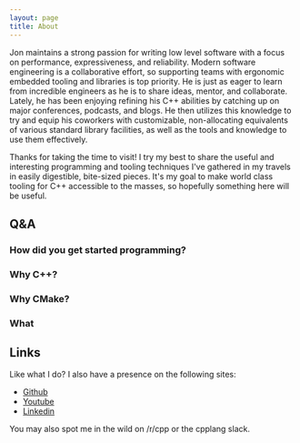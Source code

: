 ```yaml
---
layout: page
title: About
---
```


<p class="message">
  Jon maintains a strong passion for writing low level software with a focus on performance, expressiveness, and reliability. Modern software engineering is a collaborative effort, so supporting teams with ergonomic embedded tooling and libraries is top priority. He is just as eager to learn from incredible engineers as he is to share ideas, mentor, and collaborate.
  Lately, he has been enjoying refining his C++ abilities by catching up on major conferences, podcasts, and blogs. He then utilizes this knowledge to try and equip his coworkers with customizable, non-allocating equivalents of various standard library facilities, as well as the tools and knowledge to use them effectively.
</p>

Thanks for taking the time to visit! I try my best to share the useful and interesting programming and tooling techniques I've gathered in my travels in easily digestible, bite-sized pieces. It's my goal to make world class tooling for C++ accessible to the masses, so hopefully something here will be useful.

## Q&A

### How did you get started programming?

### Why C++?

### Why CMake?

### What

## Links
Like what I do? I also have a presence on the following sites:

* [Github](https://github.com/JonTheBurger)
* [Youtube](https://www.youtube.com/c/JonTheBurger)
* [Linkedin](https://www.linkedin.com/in/jonathanpovirk/)

You may also spot me in the wild on /r/cpp or the cpplang slack.

